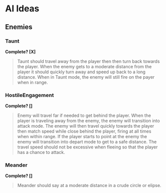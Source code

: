 # AI Ideas

## Enemies

### Taunt
**Complete? [X]**
> Taunt should travel away from the player then then turn back towards the player. When the enemy gets to a
moderate distance from the player it should quickly turn away and speed up back to a long distance.
When in Taunt mode, the enemy will still fire on the payer when in range.

### HostileEngagement
**Complete? []**
> Enemy will travel far if needed to get behind the player. When the player is traveling away from the
enemy, the enemy will transition into attack mode. The enemy will then travel quickly towards the player
then match speed while close behind the player, firing at all times when within range. If the player starts
to point at the enemy the enemy will transition into depart mode to get to a safe distance. The travel
speed should not be excessive when fleeing so that the player has a chance to attack.

### Meander
**Complete? []**
> Meander should say at a moderate distance in a crude circle or elipse.